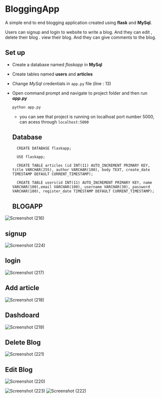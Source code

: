 
# BloggingApp 
A simple end to end blogging application created using **flask** and **MySql**.

Users can signup  and login to website to write a blog. And  they can edit , delete their blog . view their blog. And they can give comments to the blog.

## Set up
- Create a database named *flaskapp* in **MySql**
- Create tables named **users** and **articles**
- Change *MySql* credentials in ```app.py``` file (line : 13)
- Open command prompt and navigate to project folder and then run ***app.py***

  
  ```bash
  python app.py
  ```

  - you can see that project is running on localhoat port number 5000, can acess through ```localhost:5000```

  ## Database
        CREATE DATABASE flaskapp;

        USE flaskapp;

        CREATE TABLE articles (id INT(11) AUTO_INCREMENT PRIMARY KEY, title VARCHAR(255), author VARCHAR(100), body TEXT, create_date TIMESTAMP DEFAULT CURRENT_TIMESTAMP);

        CREATE TABLE users(id INT(11) AUTO_INCREMENT PRIMARY KEY, name VARCHAR(100),email VARCHAR(100), username VARCHAR(30), password VARCHAR(100), register_date TIMESTAMP DEFAULT CURRENT_TIMESTAMP);

  ## BLOGAPP
  
![Screenshot (216)](https://github.com/Sreepurvaja/BlogApp-/assets/99593891/deca232e-7651-4f1a-932d-1113cb12df39)
  ## signup 
  
![Screenshot (224)](https://github.com/Sreepurvaja/BlogApp-/assets/99593891/1c12b73e-6c6a-4afe-ba7e-8a8721e10ddf)
  ## login
  
![Screenshot (217)](https://github.com/Sreepurvaja/BlogApp-/assets/99593891/e1d13860-602d-42b3-b6a4-d970aa783053)
  ## Add article
  
![Screenshot (218)](https://github.com/Sreepurvaja/BlogApp-/assets/99593891/3dd9fd2d-c0b7-44fb-ac31-cfb109f1791b)
  ## Dashdoard
  
![Screenshot (219)](https://github.com/Sreepurvaja/BlogApp-/assets/99593891/e23feb19-3341-4173-a017-acccaff1fa1a) 
  ## Delete Blog
  
 ![Screenshot (221)](https://github.com/Sreepurvaja/BlogApp-/assets/99593891/5face653-b9af-4d23-8516-c3100154a9e2)
  ## Edit Blog
  
 ![Screenshot (220)](https://github.com/Sreepurvaja/BlogApp-/assets/99593891/cf672ec3-f618-4e4e-8889-7a4ba964c322)
 

![Screenshot (223)](https://github.com/Sreepurvaja/BlogApp-/assets/99593891/7d8a8123-1d25-4427-812e-60708a2dbae4)
![Screenshot (222)](https://github.com/Sreepurvaja/BlogApp-/assets/99593891/f6d011cb-e6fc-43d4-b40a-066609104d66)




